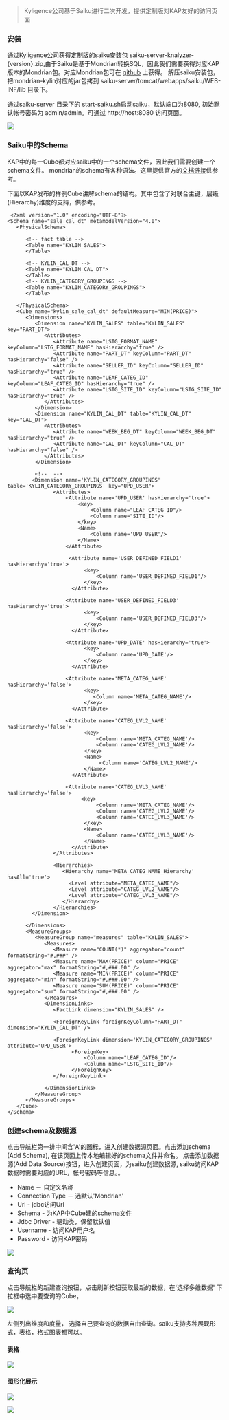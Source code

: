 > Kyligence公司基于Saiku进行二次开发，提供定制版对KAP友好的访问页面

### 安装
通过Kyligence公司获得定制版的saiku安装包 saiku-server-knalyzer-{version}.zip,由于Saiku是基于Mondrian转换SQL，因此我们需要获得对应KAP版本的Mondrian包。对应Mondrian包可在 [github](https://github.com/Kyligence/kylin-mondrian/blob/master/build/mondrian-kylin-1.0.jar) 上获得。
解压saiku安装包，把mondrian-kylin对应的jar包拷到 saiku-server/tomcat/webapps/saiku/WEB-INF/lib 目录下。

通过saiku-server 目录下的 start-saiku.sh启动saiku，默认端口为8080, 初始默认帐号密码为 admin/admin。可通过 http://host:8080 访问页面。

![](/images/integration/saiku/saiku_login.png)

### Saiku中的Schema
KAP中的每一Cube都对应saiku中的一个schema文件，因此我们需要创建一个schema文件。
mondrian的schema有各种语法。这里提供官方的[文档链接](http://mondrian.pentaho.com/schema.html)供参考。

下面以KAP发布的样例Cube讲解schema的结构。其中包含了对联合主键，层级(Hierarchy)维度的支持，供参考。

```
 <?xml version="1.0" encoding="UTF-8"?>
<Schema name="sale_cal_dt" metamodelVersion="4.0">
   <PhysicalSchema>

      <!-- fact table -->
      <Table name="KYLIN_SALES">
      </Table>

      <!-- KYLIN_CAL_DT -->
      <Table name="KYLIN_CAL_DT">
      </Table>
      <!-- KYLIN_CATEGORY_GROUPINGS -->
      <Table name="KYLIN_CATEGORY_GROUPINGS">
      </Table>  

   </PhysicalSchema>
   <Cube name="kylin_sale_cal_dt" defaultMeasure="MIN(PRICE)">
      <Dimensions>
         <Dimension name="KYLIN_SALES" table="KYLIN_SALES" key="PART_DT">
            <Attributes>
               <Attribute name="LSTG_FORMAT_NAME" keyColumn="LSTG_FORMAT_NAME" hasHierarchy="true" />
               <Attribute name="PART_DT" keyColumn="PART_DT" hasHierarchy="false" />
               <Attribute name="SELLER_ID" keyColumn="SELLER_ID" hasHierarchy="true" />
               <Attribute name="LEAF_CATEG_ID" keyColumn="LEAF_CATEG_ID" hasHierarchy="true" />
               <Attribute name="LSTG_SITE_ID" keyColumn="LSTG_SITE_ID" hasHierarchy="true" />               
            </Attributes>
         </Dimension>
         <Dimension name="KYLIN_CAL_DT" table="KYLIN_CAL_DT"  key="CAL_DT">
            <Attributes>
               <Attribute name="WEEK_BEG_DT" keyColumn="WEEK_BEG_DT" hasHierarchy="true" />
               <Attribute name="CAL_DT" keyColumn="CAL_DT" hasHierarchy="false" />
            </Attributes>
         </Dimension>

         <!--  -->
        <Dimension name='KYLIN_CATEGORY_GROUPINGS' table='KYLIN_CATEGORY_GROUPINGS' key="UPD_USER">
               <Attributes>
                   <Attribute name='UPD_USER' hasHierarchy='true'>
                       <key>
                           <Column name="LEAF_CATEG_ID"/>
                           <Column name="SITE_ID"/>
                       </key>    
                       <Name>
                           <Column name='UPD_USER'/>
                       </Name>
                   </Attribute>

                    <Attribute name='USER_DEFINED_FIELD1' hasHierarchy='true'>
                         <key>
                             <Column name='USER_DEFINED_FIELD1'/>
                         </key>
                     </Attribute>

                   <Attribute name='USER_DEFINED_FIELD3' hasHierarchy='true'>
                         <key>
                             <Column name='USER_DEFINED_FIELD3'/>
                         </key>
                     </Attribute>

                   <Attribute name='UPD_DATE' hasHierarchy='true'>
                         <key>
                             <Column name='UPD_DATE'/>
                         </key>
                     </Attribute>

                   <Attribute name='META_CATEG_NAME' hasHierarchy='false'>
                         <key>
                            <Column name='META_CATEG_NAME'/>
                         </key>
                     </Attribute>

                   <Attribute name='CATEG_LVL2_NAME' hasHierarchy='false'>
                         <key>
                             <Column name='META_CATEG_NAME'/>
                             <Column name='CATEG_LVL2_NAME'/>
                         </key>
                         <Name>
                              <Column name='CATEG_LVL2_NAME'/>
                         </Name>
                     </Attribute>

                   <Attribute name='CATEG_LVL3_NAME' hasHierarchy='false'>
                        <key>
                             <Column name='META_CATEG_NAME'/>
                             <Column name='CATEG_LVL2_NAME'/>
                             <Column name='CATEG_LVL3_NAME'/>
                         </key>                         
                         <Name>
                             <Column name='CATEG_LVL3_NAME'/>
                         </Name>
                     </Attribute> 
               </Attributes>

               <Hierarchies>
                  <Hierarchy name='META_CATEG_NAME_Hierarchy' hasAll='true'>
                    <Level attribute="META_CATEG_NAME"/>
                    <Level attribute="CATEG_LVL2_NAME"/>
                    <Level attribute="CATEG_LVL3_NAME"/>
                  </Hierarchy>
               </Hierarchies>
        </Dimension>

      </Dimensions>
      <MeasureGroups>
         <MeasureGroup name="measures" table="KYLIN_SALES">
            <Measures>
               <Measure name="COUNT(*)" aggregator="count" formatString="#,###" />
               <Measure name="MAX(PRICE)" column="PRICE" aggregator="max" formatString="#,###.00" />
               <Measure name="MIN(PRICE)" column="PRICE" aggregator="min" formatString="#,###.00" />
               <Measure name="SUM(PRICE)" column="PRICE" aggregator="sum" formatString="#,###.00" />
            </Measures>
            <DimensionLinks>
               <FactLink dimension="KYLIN_SALES" />

               <ForeignKeyLink foreignKeyColumn="PART_DT" dimension="KYLIN_CAL_DT" />

               <ForeignKeyLink dimension='KYLIN_CATEGORY_GROUPINGS' attribute='UPD_USER'>
                     <ForeignKey>
                         <Column name="LEAF_CATEG_ID"/>
                         <Column name="LSTG_SITE_ID"/>
                     </ForeignKey>
               </ForeignKeyLink>

            </DimensionLinks>
         </MeasureGroup>
      </MeasureGroups>
   </Cube>
</Schema>

```



### 创建schema及数据源


点击导航栏第一排中间含'A'的图标，进入创建数据源页面。点击添加schema (Add Schema), 在该页面上传本地编辑好的schema文件并命名。
点击添加数据源(Add Data Source)按钮，进入创建页面，为saiku创建数据源, saiku访问KAP数据时需要对应的URL，帐号密码等信息。。

* Name － 自定义名称
* Connection Type － 选默认'Mondrian'
* Url - jdbc访问Url
* Schema - 为KAP中Cube建的schema文件
* Jdbc Driver - 驱动类，保留默认值
* Username - 访问KAP用户名 
* Password - 访问KAP密码

![](/images/integration/saiku/saiku_datasource.png)

### 查询页
点击导航栏的新建查询按钮，点击刷新按钮获取最新的数据，在'选择多维数据' 下拉框中选中要查询的Cube，

![](/images/integration/saiku/saiku_query_1.png)

左侧列出维度和度量， 选择自己要查询的数据自由查询。saiku支持多种展现形式，表格，格式图表都可以。

#### 表格

![](/images/integration/saiku/saiku_query_table.png)

#### 图形化展示

![](/images/integration/saiku/saiku_query_chart.png)

![](/images/integration/saiku/saiku_query_linechart.png)



